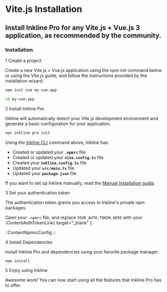 # Vite.js Installation
## Install Inkline Pro for any Vite.js + Vue.js 3 application, as recommended by the community.

### Installation

<div class="install-step _margin-top:2">
<div class="install-step-title"><span class="install-step-number">1</span> Create a project</div> 

Create a new Vite.js + Vue.js application using the npm init command below or using the Vite.js guide, and follow the instructions provided by the installation wizard.

~~~bash
npm init vue my-vue-app

cd my-vue-app
~~~

</div>
<div class="install-step">
<div class="install-step-title"><span class="install-step-number">2</span> Install Inkline Pro</div> 

Inkline will automatically detect your Vite.js development environment and generate a basic configuration for your application.

~~~bash
npx inkline pro init
~~~

Using the [Inkline CLI](https://github.com/inkline/cli) command above, Inkline has:
- Created or updated your **`.npmrc`** file
- Created or updated your **`vite.config.ts`** file
- Created your **`inkline.config.ts`** file
- Updated your **`src/main.ts`** file
- Updated your **`package.json`** file

If you want to set up Inkline manually, read the [Manual Installation guide](/app/installation/manual).

</div>
<div class="install-step">
<div class="install-step-title"><span class="install-step-number">3</span> Set your authentication token</div> 

The authentication token grants you access to Inkline's private npm packages. 

Open your `.npmrc` file, and replace `YOUR_AUTH_TOKEN_HERE` with your :ContentAuthTokenLink{ target="_blank" }.

::ContentNpmrcConfig
::

</div>
<div class="install-step">
<div class="install-step-title"><span class="install-step-number">4</span> Install Dependencies</div> 

Install Inkline Pro and dependencies using your favorite package manager.

~~~bash
npm install
~~~
</div>
<div class="install-step">
<div class="install-step-title"><span class="install-step-number">5</span> Enjoy using Inkline</div> 

Awesome work! You can now start using all the features that Inkline Pro has to offer.
</div>
